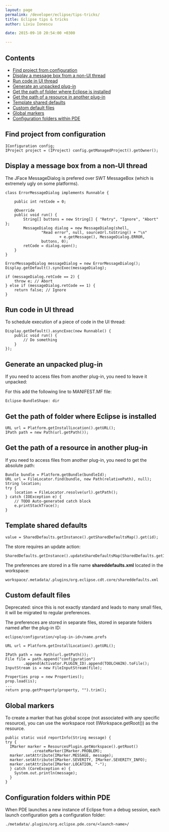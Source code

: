 ```yaml
---
layout: page
permalink: /developer/eclipse/tips-tricks/
title: Eclipse tips & tricks
author: Liviu Ionescu

date: 2015-09-10 20:54:00 +0300

---
```


## Contents
* [Find project from configuration](#find-project-from-configuration)
* [Display a message box from a non-UI thread](#display-a-message-box-from-a-non-ui-thread)
* [Run code in UI thread](#run-code-in-ui-thread)
* [Generate an unpacked plug-in](#generate-an-unpacked-plug-in)
* [Get the path of folder where Eclipse is installed](#get-the-path-of-folder-where-eclipse-is-installed)
* [Get the path of a resource in another plug-in](#get-the-path-of-a-resource-in-another-plug-in)
* [Template shared defaults](#template-shared-defaults)
* [Custom default files](#custom-default-files)
* [Global markers](#global-markers)
* [Configuration folders within PDE](#configuration-folders-within-pde)

## Find project from configuration

    IConfiguration config;
    IProject project = (IProject) config.getManagedProject().getOwner();

## Display a message box from a non-UI thread

The JFace MessageDialog is prefered over SWT MessageBox (which is extremely ugly on some platforms).

    class ErrorMessageDialog implements Runnable {

        public int retCode = 0;

        @Override
        public void run() {
            String[] buttons = new String[] { "Retry", "Ignore", "Abort" };
            MessageDialog dialog = new MessageDialog(shell,
                    "Read error", null, sourceUrl.toString() + "\n"
                            + e.getMessage(), MessageDialog.ERROR,
                    buttons, 0);
            retCode = dialog.open();
        }
    }

    ErrorMessageDialog messageDialog = new ErrorMessageDialog();
    Display.getDefault().syncExec(messageDialog);

    if (messageDialog.retCode == 2) {
        throw e; // Abort
    } else if (messageDialog.retCode == 1) {
        return false; // Ignore
    }

## Run code in UI thread

To schedule execution of a piece of code in the UI thread:

    Display.getDefault().asyncExec(new Runnable() {
        public void run() {
            // Do something
        }
    });

## Generate an unpacked plug-in

If you need to access files from another plug-in, you need to leave it unpacked:

For this add the following line to MANIFEST.MF file:

    Eclipse-BundleShape: dir

## Get the path of folder where Eclipse is installed

    URL url = Platform.getInstallLocation().getURL();
    IPath path = new Path(url.getPath());

## Get the path of a resource in another plug-in

If you need to access files from another plug-in, you need to get the absolute path:

    Bundle bundle = Platform.getBundle(bundleId);
    URL url = FileLocator.find(bundle, new Path(relativePath), null);
    String location;
    try {
        location = FileLocator.resolve(url).getPath();
    } catch (IOException e) {
        // TODO Auto-generated catch block
        e.printStackTrace();
    }

## Template shared defaults

    value = SharedDefaults.getInstance().getSharedDefaultsMap().get(id);

The store requires an update action:

    SharedDefaults.getInstance().updateShareDefaultsMap(SharedDefaults.getInstance().getSharedDefaultsMap());

The preferences are stored in a file name **shareddefaults.xml** located in the workspace:

    workspace/.metadata/.plugins/org.eclipse.cdt.core/shareddefaults.xml

## Custom default files

Deprecated: since this is not exactly standard and leads to many small files, it will be migrated to regular preferences.

The preferences are stored in separate files, stored in separate folders named after the plug-in ID:

    eclipse/configuration/<plug-in-id>/name.prefs

    URL url = Platform.getInstallLocation().getURL();

    IPath path = new Path(url.getPath());
    File file = path.append("configuration")
            .append(Activator.PLUGIN_ID).append(TOOLCHAIN).toFile();
    InputStream is = new FileInputStream(file);

    Properties prop = new Properties();
    prop.load(is);
    ...
    return prop.getProperty(property, "").trim();

## Global markers

To create a marker that has global scope (not associated with any specific resource), you can use the workspace root (IWorkspace.getRoot()) as the resource.

    public static void reportInfo(String message) {
    try {
      IMarker marker = ResourcesPlugin.getWorkspace().getRoot()
                .createMarker(IMarker.PROBLEM);
      marker.setAttribute(IMarker.MESSAGE, message);
      marker.setAttribute(IMarker.SEVERITY, IMarker.SEVERITY_INFO);
      marker.setAttribute(IMarker.LOCATION, "-");
      } catch (CoreException e) {
        System.out.println(message);
      }
    }

## Configuration folders within PDE

When PDE launches a new instance of Eclipse from a debug session, each launch configuration gets a configuration folder:

    ./metadata/.plugins/org.eclipse.pde.core/<launch-name>/
